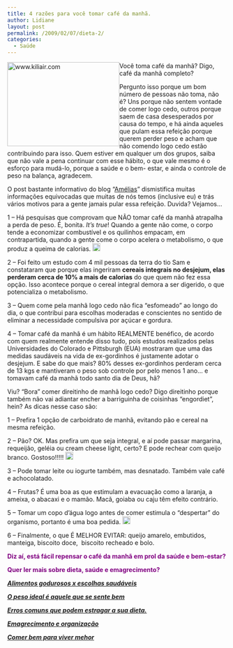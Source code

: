 ```yaml
---
title: 4 razões para você tomar café da manhã.
author: Lidiane
layout: post
permalink: /2009/02/07/dieta-2/
categories:
  - Saúde
---
```

<img style="display: inline; margin-left: 0; margin-right: 0;" title="www.kiliair.com" src="http://www.kiliair.com/images/gallerys/HealthyBreakfast.jpg" alt="www.kiliair.com" width="257" height="193" align="left" />

Você toma café da manhã? Digo, café da manhã completo?

Pergunto isso porque um bom número de pessoas não toma, não é? Uns porque não sentem vontade de comer logo cedo, outros porque saem de casa desesperados por causa do tempo, e há ainda aqueles que pulam essa refeição porque querem perder peso e acham que não comendo logo cedo estão contribuindo para isso. Quem estiver em qualquer um dos grupos, saiba que não vale a pena continuar com esse hábito, o que vale mesmo é o esforço para mudá-lo, porque a saúde e o bem- estar, e ainda o controle de peso na balança, agradecem.

O post bastante informativo do blog “<a href="http://inblogs.com.br/amelias/" target="_blank" rel="noopener noreferrer">Amélias</a>” dismistifica muitas informações equivocadas que muitas de nós temos (inclusive eu) e trás vários motivos para a gente jamais pular essa refeição. Duvida? Vejamos&#8230;

1 – Há pesquisas que comprovam que NÃO tomar café da manhã atrapalha a perda de peso. É, bonita. _It’s true_! Quando a gente não come, o corpo tende a economizar combustível e os quilinhos empacam, em contrapartida, quando a gente come o corpo acelera o metabolismo, o que produz a queima de calorias. [<img style="display: inline;" title="clip_image001" src="https://www.trololodemulher.com.br/2009/02/clip-image001-thumb7.gif" alt="clip_image001" width="18" height="18" />](https://www.trololodemulher.com.br/2009/02/clip-image00115.gif)

2 – Foi feito um estudo com 4 mil pessoas da terra do tio Sam e constataram que porque elas ingeriram **cereais integrais no desjejum, elas perderam cerca de 10% a mais de calorias** do que quem não fez essa opção. Isso acontece porque o cereal integral demora a ser digerido, o que potencializa o metabolismo.

3 – Quem come pela manhã logo cedo não fica “esfomeado” ao longo do dia, o que contribui para escolhas moderadas e conscientes no sentido de eliminar a necessidade compulsiva por açúcar e gordura.

4 – Tomar café da manhã é um hábito REALMENTE benéfico, de acordo com quem realmente entende disso tudo, pois estudos realizados pelas Universidades do Colorado e Pittsburgh (EUA) mostraram que uma das medidas saudáveis na vida de ex-gordinhos é justamente adotar o desjejum. E sabe do que mais? 80% desses ex-gordinhos perderam cerca de 13 kgs e mantiveram o peso sob controle por pelo menos 1 ano&#8230; e tomavam café da manhã todo santo dia de Deus, hã?![<img style="display: inline;" title="clip_image001[4]" src="https://www.trololodemulher.com.br/2009/02/clip-image0014-thumb7.gif" alt="clip_image001[4]" width="18" height="18" />](https://www.trololodemulher.com.br/2009/02/clip-image00147.gif)

Viu? “Bora” comer direitinho de manhã logo cedo? Digo direitinho porque também não vai adiantar encher a barriguinha de coisinhas “engordiet”, hein? As dicas nesse caso são:

1 – Prefira 1 opção de carboidrato de manhã, evitando pão e cereal na mesma refeição.

2 – Pão? OK. Mas prefira um que seja integral, e aí pode passar margarina, requeijão, geléia ou cream cheese light, certo? E pode rechear com queijo branco. Gostoso!!!!! [<img style="display: inline;" title="clip_image001[6]" src="https://www.trololodemulher.com.br/2009/02/clip-image0016-thumb7.gif" alt="clip_image001[6]" width="18" height="18" />](https://www.trololodemulher.com.br/2009/02/clip-image00167.gif)

3 – Pode tomar leite ou iogurte também, mas desnatado. Também vale café e achocolatado.

4 – Frutas? É uma boa as que estimulam a evacuação como a laranja, a ameixa, o abacaxi e o mamão. Macã, goiaba ou caju têm efeito contrário.[](https://www.trololodemulher.com.br/2009/02/clip-image00183.gif)

5 – Tomar um copo d’água logo antes de comer estimula o “despertar” do organismo, portanto é uma boa pedida. [<img style="display: inline;" title="clip_image001[10]" src="https://www.trololodemulher.com.br/2009/02/clip-image00110-thumb1.gif" alt="clip_image001[10]" width="18" height="18" />](https://www.trololodemulher.com.br/2009/02/clip-image001101.gif)

6 – Finalmente, o que É MELHOR EVITAR: queijo amarelo, embutidos, manteiga, biscoito doce,  biscoito recheado e bolo.

**<span style="color: #800080;">Diz aí, está fácil repensar o café da manhã em prol da saúde e bem-estar?</span>**

**<span style="color: #800080;">Quer ler mais sobre dieta, saúde e emagrecimento?</span>**

**<span style="color: #800080;"><em><a href="http://www.trololodemulher.com.br/2010/05/28/escolha-alimentos-saudaveis/" target="_self">Alimentos godurosos x escolhas saudáveis</a></em></span>**

**<span style="color: #800080;"><em><a href="http://www.trololodemulher.com.br/2010/03/01/bicha-femea-colaboradora-%e2%80%93-luciana-kotaka-2/" target="_self">O peso ideal é aquele que se sente bem</a></em></span>**

**<span style="color: #800080;"><em><a href="http://www.trololodemulher.com.br/2010/02/02/dieta/" target="_self">Erros comuns que podem estragar a sua dieta.</a></em></span>**

**<span style="color: #800080;"><em><a href="http://www.trololodemulher.com.br/2010/01/26/emagrecimento/" target="_self">Emagrecimento e organização</a></em></span>**

**<span style="color: #800080;"><em><a href="http://www.trololodemulher.com.br/2010/01/13/comer-bem/" target="_self">Comer bem para viver mehor</a></em></span>**